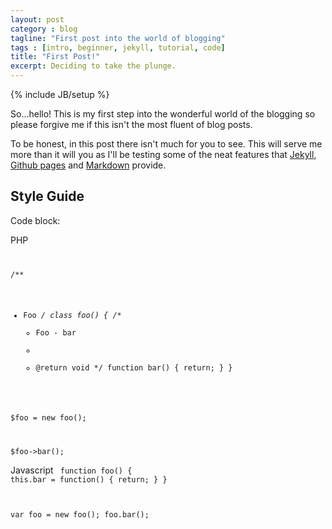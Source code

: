 ```yaml
---
layout: post
category : blog
tagline: "First post into the world of blogging"
tags : [intro, beginner, jekyll, tutorial, code]
title: "First Post!"
excerpt: Deciding to take the plunge.
---
```

{% include JB/setup %}

So...hello! This is my first step into the wonderful world of the blogging so please forgive me if this isn't the most fluent of blog posts.

To be honest, in this post there isn't much for you to see.  This will serve me more than it will you as I'll be testing some of the neat features that [Jekyll](http://jekyllrb.com/), [Github pages](https://pages.github.com/) and [Markdown](https://daringfireball.net/projects/markdown/) provide.

## Style Guide

Code block:

PHP
<code class="prettyprint" lang="php">

/**
 * Foo
 */
class foo() {
    /**
     * Foo - bar
     *
     * @return void
     */
    function bar() {
        return;
    }
}

$foo = new foo();

$foo->bar();
</code>

Javascript
<code class="prettyprint" lang="js">
function foo() {
    this.bar = function() {
        return;
    }
}

var foo = new foo();
foo.bar();
</code>